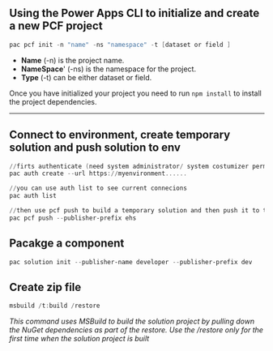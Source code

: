 
## Using the Power Apps CLI to initialize and create a new PCF project
```powershell
pac pcf init -n "name" -ns "namespace" -t [dataset or field ] 
```

* **Name** (-n) is the project name.
* **NameSpace**' (-ns) is the namespace for the project.
* **Type** (-t) can be either dataset or field.

Once you have initialized your project you need to run `npm install` to install the project dependencies.
***

## Connect to environment, create temporary solution and push solution to env
```powershell
//firts authenticate (need system administrator/ system costumizer permissions)
pac auth create --url https://myenvironment......

//you can use auth list to see current connecions
pac auth list

//then use pcf push to build a temporary solution and then push it to the environment you authenticated with
pac pcf push --publisher-prefix ehs
```

## Pacakge a component
```powershell
pac solution init --publisher-name developer --publisher-prefix dev
```

## Create zip file
```powershell
msbuild /t:build /restore
```
*This command uses MSBuild to build the solution project by pulling down the NuGet dependencies as part of the restore. Use the /restore only for the first time when the solution project is built*